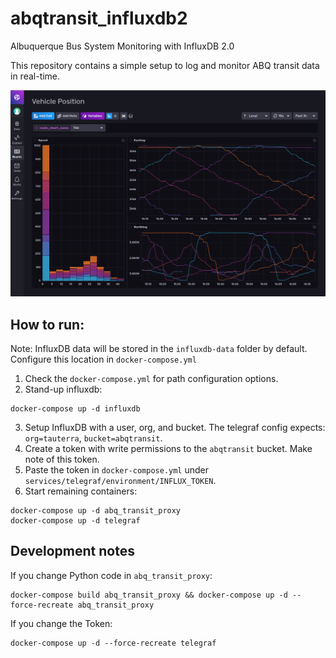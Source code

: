 # abqtransit_influxdb2
Albuquerque Bus System Monitoring with InfluxDB 2.0

This repository contains a simple setup to log and monitor ABQ transit data in real-time.

![screenshot](assets/abq_transit_influxdb2.png)

## How to run:

Note: InfluxDB data will be stored in the `influxdb-data` folder by default. Configure this location in `docker-compose.yml`

1. Check the `docker-compose.yml` for path configuration options.
2. Stand-up influxdb:
```
docker-compose up -d influxdb
```
3. Setup InfluxDB with a user, org, and bucket. The telegraf config expects: `org=tauterra`, `bucket=abqtransit`.
4. Create a token with write permissions to the `abqtransit` bucket. Make note of this token.
5. Paste the token in `docker-compose.yml` under `services/telegraf/environment/INFLUX_TOKEN`.
6. Start remaining containers:
```
docker-compose up -d abq_transit_proxy
docker-compose up -d telegraf
```

## Development notes

If you change Python code in `abq_transit_proxy`:
```
docker-compose build abq_transit_proxy && docker-compose up -d --force-recreate abq_transit_proxy
```

If you change the Token:
```
docker-compose up -d --force-recreate telegraf
```
